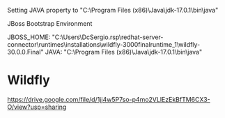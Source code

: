 Setting JAVA property to "C:\Program Files (x86)\Java\jdk-17.0.1\bin\java"

  JBoss Bootstrap Environment

  JBOSS_HOME: "C:\Users\DcSergio\.rsp\redhat-server-connector\runtimes\installations\wildfly-3000finalruntime_1\wildfly-30.0.0.Final"
  JAVA: "C:\Program Files (x86)\Java\jdk-17.0.1\bin\java"


  # Wildfly

  https://drive.google.com/file/d/1jj4w5P7so-p4mo2VLlEzEkBfTM6CX3-O/view?usp=sharing